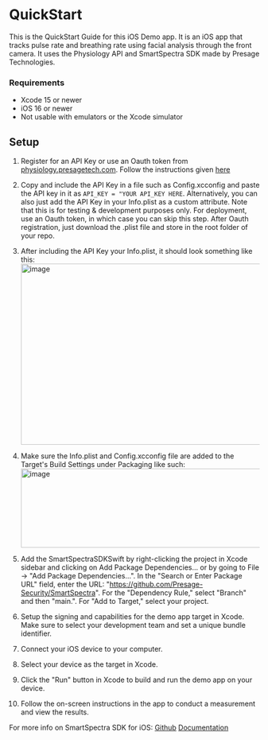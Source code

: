 # QuickStart
This is the QuickStart Guide for this iOS Demo app. It is an iOS app that tracks pulse rate and breathing rate using facial analysis through the front camera. 
It uses the Physiology API and SmartSpectra SDK made by Presage Technologies. 
### Requirements
* Xcode 15 or newer
* iOS 16 or newer
* Not usable with emulators or the Xcode simulator

## Setup
1. Register for an API Key or use an Oauth token from [physiology.presagetech.com](physiology.presagetech.com). Follow the instructions given [here](https://github.com/Presage-Security/SmartSpectra/blob/main/docs/authentication.md)
2. Copy and include the API Key in a file such as Config.xcconfig and paste the API key in it as `API_KEY = "YOUR API_KEY HERE`. Alternatively, you can also just add the API Key in your Info.plist as a custom attribute.
Note that this is for testing & development purposes only. For deployment, use an Oauth token, in which case you can skip this step. After Oauth registration, just download the .plist file and store in the root folder of your repo.
3. After including the API Key your Info.plist, it should look something like this:<img width="683" height="364" alt="image" src="https://github.com/user-attachments/assets/b0f9ab27-ae1b-4c4e-b187-39cca6114668" />
4. Make sure the Info.plist and Config.xcconfig file are added to the Target's Build Settings under Packaging like such:<img width="627" height="159" alt="image" src="https://github.com/user-attachments/assets/1cac5cf7-3cb7-4e6e-985b-8d0e7cb8cbc0" />

5. Add the SmartSpectraSDKSwift by right-clicking the project in Xcode sidebar and clicking on Add Package Dependencies... or by going to File -> "Add Package Dependencies...". In the "Search or Enter Package URL" field, enter the URL: "https://github.com/Presage-Security/SmartSpectra". For the "Dependency Rule," select "Branch" and then "main.". For "Add to Target," select your project.
6. Setup the signing and capabilities for the demo app target in Xcode. Make sure to select your development team and set a unique bundle identifier.
7. Connect your iOS device to your computer.
8. Select your device as the target in Xcode.
9. Click the "Run" button in Xcode to build and run the demo app on your device.
10. Follow the on-screen instructions in the app to conduct a measurement and view the results.

For more info on SmartSpectra SDK for iOS: [Github](https://github.com/Presage-Security/SmartSpectra/tree/main/swift) [Documentation](https://docs.physiology.presagetech.com/swift/documentation/smartspectraswiftsdk)

